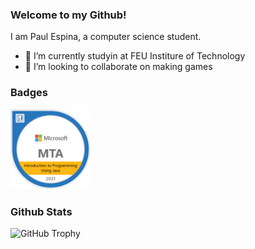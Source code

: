 ### Welcome to my Github!

I am Paul Espina, a computer science student.
- 🏫 I’m currently studyin at FEU Institure of Technology 
- 👀 I’m looking to collaborate on making games

### Badges
<a href="https://www.youracclaim.com/badges/7adf28fd-0c6f-4af9-9d8c-441fce844521/public_url"><img src="badge/mta-introduction-to-programming-using-java-certified-2021.png" width = 128px></a>

### Github Stats
![GitHub Trophy](https://github-profile-trophy.vercel.app/?username=PaulEspina)

